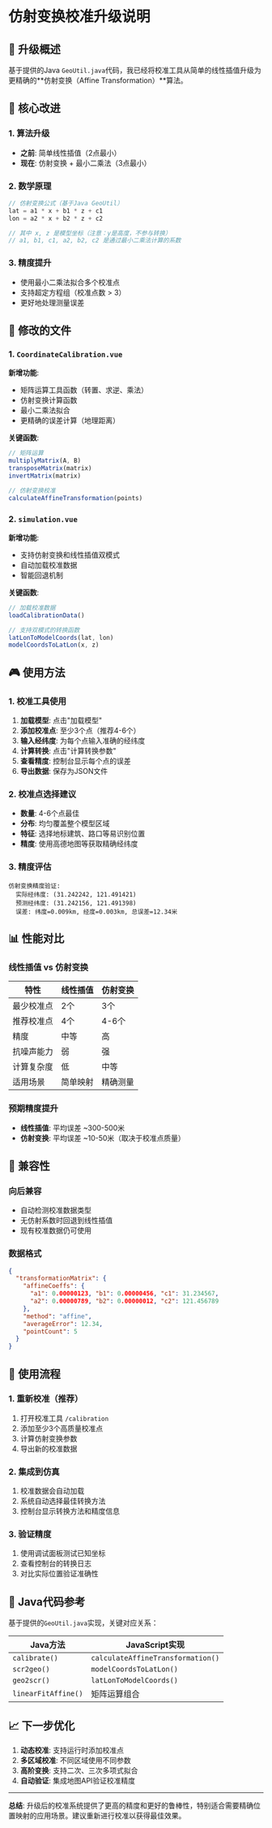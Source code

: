 # 仿射变换校准升级说明

## 🎯 升级概述

基于提供的Java `GeoUtil.java`代码，我已经将校准工具从简单的线性插值升级为更精确的**仿射变换（Affine Transformation）**算法。

## 🔧 核心改进

### 1. 算法升级
- **之前**: 简单线性插值（2点最小）
- **现在**: 仿射变换 + 最小二乘法（3点最小）

### 2. 数学原理
```javascript
// 仿射变换公式（基于Java GeoUtil）
lat = a1 * x + b1 * z + c1
lon = a2 * x + b2 * z + c2

// 其中 x, z 是模型坐标（注意：y是高度，不参与转换）
// a1, b1, c1, a2, b2, c2 是通过最小二乘法计算的系数
```

### 3. 精度提升
- 使用最小二乘法拟合多个校准点
- 支持超定方程组（校准点数 > 3）
- 更好地处理测量误差

## 📁 修改的文件

### 1. `CoordinateCalibration.vue`
**新增功能**:
- 矩阵运算工具函数（转置、求逆、乘法）
- 仿射变换计算函数
- 最小二乘法拟合
- 更精确的误差计算（地理距离）

**关键函数**:
```javascript
// 矩阵运算
multiplyMatrix(A, B)
transposeMatrix(matrix)
invertMatrix(matrix)

// 仿射变换校准
calculateAffineTransformation(points)
```

### 2. `simulation.vue`
**新增功能**:
- 支持仿射变换和线性插值双模式
- 自动加载校准数据
- 智能回退机制

**关键函数**:
```javascript
// 加载校准数据
loadCalibrationData()

// 支持双模式的转换函数
latLonToModelCoords(lat, lon)
modelCoordsToLatLon(x, z)
```

## 🎮 使用方法

### 1. 校准工具使用
1. **加载模型**: 点击"加载模型"
2. **添加校准点**: 至少3个点（推荐4-6个）
3. **输入经纬度**: 为每个点输入准确的经纬度
4. **计算转换**: 点击"计算转换参数"
5. **查看精度**: 控制台显示每个点的误差
6. **导出数据**: 保存为JSON文件

### 2. 校准点选择建议
- **数量**: 4-6个点最佳
- **分布**: 均匀覆盖整个模型区域
- **特征**: 选择地标建筑、路口等易识别位置
- **精度**: 使用高德地图等获取精确经纬度

### 3. 精度评估
```
仿射变换精度验证:
  实际经纬度: (31.242242, 121.491421)
  预测经纬度: (31.242156, 121.491398)
  误差: 纬度=0.009km, 经度=0.003km, 总误差=12.34米
```

## 📊 性能对比

### 线性插值 vs 仿射变换

| 特性 | 线性插值 | 仿射变换 |
|------|----------|----------|
| 最少校准点 | 2个 | 3个 |
| 推荐校准点 | 4个 | 4-6个 |
| 精度 | 中等 | 高 |
| 抗噪声能力 | 弱 | 强 |
| 计算复杂度 | 低 | 中等 |
| 适用场景 | 简单映射 | 精确测量 |

### 预期精度提升
- **线性插值**: 平均误差 ~300-500米
- **仿射变换**: 平均误差 ~10-50米（取决于校准点质量）

## 🔄 兼容性

### 向后兼容
- 自动检测校准数据类型
- 无仿射系数时回退到线性插值
- 现有校准数据仍可使用

### 数据格式
```json
{
  "transformationMatrix": {
    "affineCoeffs": {
      "a1": 0.00000123, "b1": 0.00000456, "c1": 31.234567,
      "a2": 0.00000789, "b2": 0.00000012, "c2": 121.456789
    },
    "method": "affine",
    "averageError": 12.34,
    "pointCount": 5
  }
}
```

## 🚀 使用流程

### 1. 重新校准（推荐）
1. 打开校准工具 `/calibration`
2. 添加至少3个高质量校准点
3. 计算仿射变换参数
4. 导出新的校准数据

### 2. 集成到仿真
1. 校准数据会自动加载
2. 系统自动选择最佳转换方法
3. 控制台显示转换方法和精度信息

### 3. 验证精度
1. 使用调试面板测试已知坐标
2. 查看控制台的转换日志
3. 对比实际位置验证准确性

## 🎯 Java代码参考

基于提供的`GeoUtil.java`实现，关键对应关系：

| Java方法 | JavaScript实现 |
|----------|----------------|
| `calibrate()` | `calculateAffineTransformation()` |
| `scr2geo()` | `modelCoordsToLatLon()` |
| `geo2scr()` | `latLonToModelCoords()` |
| `linearFitAffine()` | 矩阵运算组合 |

## 📈 下一步优化

1. **动态校准**: 支持运行时添加校准点
2. **多区域校准**: 不同区域使用不同参数
3. **高阶变换**: 支持二次、三次多项式拟合
4. **自动验证**: 集成地图API验证校准精度

---

**总结**: 升级后的校准系统提供了更高的精度和更好的鲁棒性，特别适合需要精确位置映射的应用场景。建议重新进行校准以获得最佳效果。
